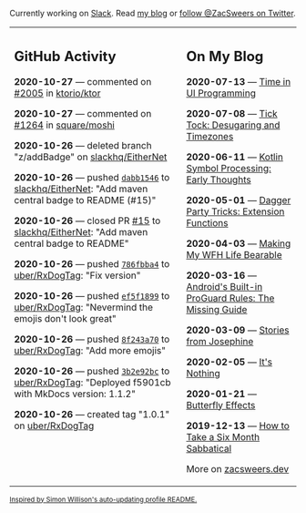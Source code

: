 Currently working on [Slack](https://slack.com/). Read [my blog](https://zacsweers.dev/) or [follow @ZacSweers on Twitter](https://twitter.com/ZacSweers).

<table><tr><td valign="top" width="60%">

## GitHub Activity
<!-- githubActivity starts -->
**2020-10-27** — commented on [#2005](https://github.com/ktorio/ktor/pull/2005#issuecomment-717407458) in [ktorio/ktor](https://api.github.com/repos/ktorio/ktor)

**2020-10-27** — commented on [#1264](https://github.com/square/moshi/issues/1264#issuecomment-717075812) in [square/moshi](https://api.github.com/repos/square/moshi)

**2020-10-26** — deleted branch "z/addBadge" on [slackhq/EitherNet](https://api.github.com/repos/slackhq/EitherNet)

**2020-10-26** — pushed [`dabb1546`](https://github.com/slackhq/EitherNet/commit/dabb15467a96d1726c40b509e2a946b245438ec7) to [slackhq/EitherNet](https://api.github.com/repos/slackhq/EitherNet): "Add maven central badge to README (#15)"

**2020-10-26** — closed PR [#15](https://api.github.com/repos/slackhq/EitherNet/pulls/15) to [slackhq/EitherNet](https://api.github.com/repos/slackhq/EitherNet): "Add maven central badge to README"

**2020-10-26** — pushed [`786fbba4`](https://github.com/uber/RxDogTag/commit/786fbba4ddee63d3a15ecfb9f9e569f0c39fbf6e) to [uber/RxDogTag](https://api.github.com/repos/uber/RxDogTag): "Fix version"

**2020-10-26** — pushed [`ef5f1899`](https://github.com/uber/RxDogTag/commit/ef5f18996c858ffbee4651830e6f1ab39fbec880) to [uber/RxDogTag](https://api.github.com/repos/uber/RxDogTag): "Nevermind the emojis don't look great"

**2020-10-26** — pushed [`8f243a70`](https://github.com/uber/RxDogTag/commit/8f243a70fcab3e1226ce284c53e6ac23b8e72825) to [uber/RxDogTag](https://api.github.com/repos/uber/RxDogTag): "Add more emojis"

**2020-10-26** — pushed [`3b2e92bc`](https://github.com/uber/RxDogTag/commit/3b2e92bc6f4cfdd6aac63b0ff185dc048b3e3c74) to [uber/RxDogTag](https://api.github.com/repos/uber/RxDogTag): "Deployed f5901cb with MkDocs version: 1.1.2"

**2020-10-26** — created tag "1.0.1" on [uber/RxDogTag](https://api.github.com/repos/uber/RxDogTag)
<!-- githubActivity ends -->
</td><td valign="top" width="40%">

## On My Blog
<!-- blog starts -->
**2020-07-13** — [Time in UI Programming](https://www.zacsweers.dev/time-in-ui/)

**2020-07-08** — [Tick Tock: Desugaring and Timezones](https://www.zacsweers.dev/ticktock-desugaring-timezones/)

**2020-06-11** — [Kotlin Symbol Processing: Early Thoughts](https://www.zacsweers.dev/kotlin-symbol-processor-early-thoughts/)

**2020-05-01** — [Dagger Party Tricks: Extension Functions](https://www.zacsweers.dev/dagger-party-tricks-extension-functions/)

**2020-04-03** — [Making My WFH Life Bearable](https://www.zacsweers.dev/making-wfh-life-bearable/)

**2020-03-16** — [Android's Built-in ProGuard Rules: The Missing Guide](https://www.zacsweers.dev/android-proguard-rules/)

**2020-03-09** — [Stories from Josephine](https://www.zacsweers.dev/stories-from-josephine/)

**2020-02-05** — [It's Nothing](https://www.zacsweers.dev/its-nothing/)

**2020-01-21** — [Butterfly Effects](https://www.zacsweers.dev/butterfly-effects/)

**2019-12-13** — [How to Take a Six Month Sabbatical](https://www.zacsweers.dev/how-to-take-a-six-month-sabbatical/)
<!-- blog ends -->
More on [zacsweers.dev](https://zacsweers.dev/)
</td></tr></table>

<sub><a href="https://simonwillison.net/2020/Jul/10/self-updating-profile-readme/">Inspired by Simon Willison's auto-updating profile README.</a></sub>